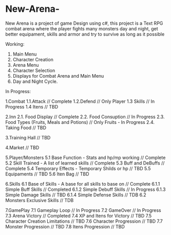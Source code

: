 # New-Arena-

New Arena is a project of game Design using c#, this project is a Text RPG combat arena where the player fights many monsters day and night, get better equipament, skills and armor and try to survive as long as it possible 

Working: 
  1. Main Menu 
  2. Character Creation 
  3. Arena Menu 
  4. Character Selection 
  5. Displays for Combat Arena and Main Menu 
  6. Day and Night Cycle.

In Progress:

  1.Combat
    1.1.Attack // Complete
    1.2.Defend // Only Player
    1.3 Skills // In Progress
    1.4 Itens // TBD 
    
  2.Inn
    2.1. Food Display // Complete
    2.2. Food Consuption // In Progress
    2.3. Food Types (Fruits, Meals and Potions) // Only Fruits - In Progress
    2.4. Taking Food // TBD 
    
  3.Training Hall // TBD
  
  4.Market // TBD 
  
  5.Player/Monsters
    5.1 Base Function - Stats and hp/mp working // Complete
    5.2 Skill Trained - A list of learned skills // Complete
    5.3 Buff and DeBuffs // Complete 
    5.4 Temporary Effects - Temporary Shilds or hp // TBD
    5.5 Equipaments // TBD
    5.6 Iten Bag // TBD
    
  6.Skills 
    6.1 Base of Skills - A base for all skills to base on // Complete
      6.1.1 Simple Buff Skills // Completed 
      6.1.2 Simple Debuff Skills // In Progress
      6.1.3 Simple Damage Skills // TBD
      6.1.4 Simple Defense Skills // TDB 
    6.2 Monsters Exclusive Skills // TDB
    
  7.GamePlay
    7.1 Gameplay Loop // In Progress
    7.2 GameOver // In Progress
    7.3 Arena Victory // Completed
    7.4 XP and Itens for Victory // TBD
    7.5 Character Creation Limitations // TBD
    7.6 Character Progression // TBD
    7.7 Monster Progression // TBD
    7.8 Itens Progression // TBD  
